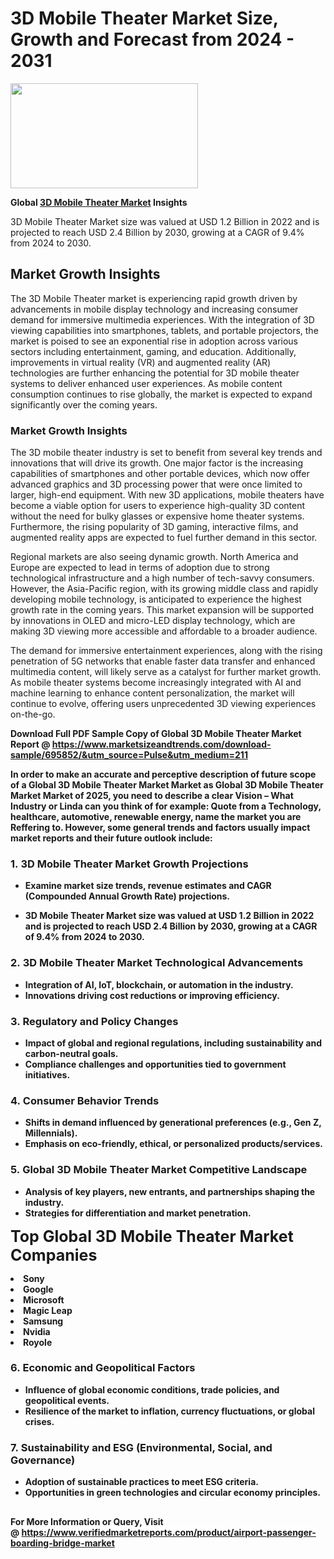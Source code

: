 <H1>3D Mobile Theater Market Size, Growth and Forecast from 2024 - 2031</H1><img class="aligncenter size-medium wp-image-584254" src="https://thirdeyenews.in/wp-content/uploads/2024/09/Global-Market-Research-300x168.jpeg" alt="" width="300" height="168" /><p><strong>Global&nbsp;<a href="https://www.marketsizeandtrends.com/download-sample/695852/&amp;utm_source=Pulse&amp;utm_medium=211">3D Mobile Theater Market</a> Insights</strong></p><p>3D Mobile Theater Market size was valued at USD 1.2 Billion in 2022 and is projected to reach USD 2.4 Billion by 2030, growing at a CAGR of 9.4% from 2024 to 2030.</p><p><h2>Market Growth Insights</h2> <p>The 3D Mobile Theater market is experiencing rapid growth driven by advancements in mobile display technology and increasing consumer demand for immersive multimedia experiences. With the integration of 3D viewing capabilities into smartphones, tablets, and portable projectors, the market is poised to see an exponential rise in adoption across various sectors including entertainment, gaming, and education. Additionally, improvements in virtual reality (VR) and augmented reality (AR) technologies are further enhancing the potential for 3D mobile theater systems to deliver enhanced user experiences. As mobile content consumption continues to rise globally, the market is expected to expand significantly over the coming years.</p> <p><strong></strong></p> <h3>Market Growth Insights</h3> <p>The 3D mobile theater industry is set to benefit from several key trends and innovations that will drive its growth. One major factor is the increasing capabilities of smartphones and other portable devices, which now offer advanced graphics and 3D processing power that were once limited to larger, high-end equipment. With new 3D applications, mobile theaters have become a viable option for users to experience high-quality 3D content without the need for bulky glasses or expensive home theater systems. Furthermore, the rising popularity of 3D gaming, interactive films, and augmented reality apps are expected to fuel further demand in this sector.</p> <p>Regional markets are also seeing dynamic growth. North America and Europe are expected to lead in terms of adoption due to strong technological infrastructure and a high number of tech-savvy consumers. However, the Asia-Pacific region, with its growing middle class and rapidly developing mobile technology, is anticipated to experience the highest growth rate in the coming years. This market expansion will be supported by innovations in OLED and micro-LED display technology, which are making 3D viewing more accessible and affordable to a broader audience.</p> <p>The demand for immersive entertainment experiences, along with the rising penetration of 5G networks that enable faster data transfer and enhanced multimedia content, will likely serve as a catalyst for further market growth. As mobile theater systems become increasingly integrated with AI and machine learning to enhance content personalization, the market will continue to evolve, offering users unprecedented 3D viewing experiences on-the-go.</p> <p><strong></p><p><span class=""><strong>Download Full PDF Sample Copy of Global 3D Mobile Theater Market Report</strong> @ <a href="https://www.marketsizeandtrends.com/download-sample/695852/&amp;utm_source=Pulse&amp;utm_medium=211" target="_blank">https://www.marketsizeandtrends.com/download-sample/695852/&amp;utm_source=Pulse&amp;utm_medium=211</a></span></p><p>In order to make an accurate and perceptive description of future scope of a Global&nbsp;3D Mobile Theater Market Market as Global&nbsp;3D Mobile Theater Market Market of 2025, you need to describe a clear Vision &ndash; What Industry or Linda can you think of for example: Quote from a Technology, healthcare, automotive, renewable energy, name the market you are Reffering to. However, some general trends and factors usually impact market reports and their future outlook include:</p><h3>1.&nbsp;<strong>3D Mobile Theater Market Growth Projections</strong></h3><ul><li>Examine market size trends, revenue estimates and CAGR (Compounded Annual Growth Rate) projections.</li><li><p>3D Mobile Theater Market size was valued at USD 1.2 Billion in 2022 and is projected to reach USD 2.4 Billion by 2030, growing at a CAGR of 9.4% from 2024 to 2030.</p></li></ul><h3>2.&nbsp;<strong>3D Mobile Theater Market Technological Advancements</strong></h3><ul><li>Integration of AI, IoT, blockchain, or automation in the industry.</li><li>Innovations driving cost reductions or improving efficiency.</li></ul><h3>3.&nbsp;<strong>Regulatory and Policy Changes</strong></h3><ul><li>Impact of global and regional regulations, including sustainability and carbon-neutral goals.</li><li>Compliance challenges and opportunities tied to government initiatives.</li></ul><h3>4.&nbsp;<strong>Consumer Behavior Trends</strong></h3><ul><li>Shifts in demand influenced by generational preferences (e.g., Gen Z, Millennials).</li><li>Emphasis on eco-friendly, ethical, or personalized products/services.</li></ul><h3>5.&nbsp;<strong>Global 3D Mobile Theater Market Competitive Landscape</strong></h3><ul><li>Analysis of key players, new entrants, and partnerships shaping the industry.</li><li>Strategies for differentiation and market penetration.</li></ul><p data-pm-slice="1 1 []"><span style="color: inherit; font-family: inherit; font-size: 25px;">Top Global 3D Mobile Theater Market Companies</span></p><div class="" data-test-id=""><p><li>Sony</li><li> Google</li><li> Microsoft</li><li> Magic Leap</li><li> Samsung</li><li> Nvidia</li><li> Royole</li></p></div><h3>6.&nbsp;<strong>Economic and Geopolitical Factors</strong></h3><ul><li>Influence of global economic conditions, trade policies, and geopolitical events.</li><li>Resilience of the market to inflation, currency fluctuations, or global crises.</li></ul><h3>7.&nbsp;<strong>Sustainability and ESG (Environmental, Social, and Governance)</strong></h3><ul><li>Adoption of sustainable practices to meet ESG criteria.</li><li>Opportunities in green technologies and circular economy principles.</li></ul><h2><strong style="font-size: 14px;">For More Information or Query, Visit @&nbsp;</strong><a style="background-color: #ffffff; font-size: 14px;" href="https://www.marketsizeandtrends.com/report/3d-mobile-theater-market/" target="_blank">https://www.verifiedmarketreports.com/product/airport-passenger-boarding-bridge-market</a></h2>
